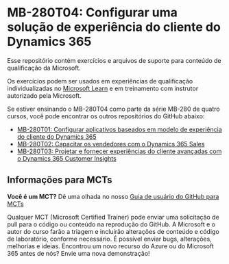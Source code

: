 # MB-280T04: Configurar uma solução de experiência do cliente do Dynamics 365 

Esse repositório contém exercícios e arquivos de suporte para conteúdo de qualificação da Microsoft.

Os exercícios podem ser usados em experiências de qualificação individualizadas no [Microsoft Learn](https://learn.microsoft.com) e em treinamento com instrutor autorizado pela Microsoft.

Se estiver ensinando o MB-280T04 como parte da série MB-280 de quatro cursos, você pode encontrar os outros repositórios do GitHub abaixo:
- [MB-280T01: Configurar aplicativos baseados em modelo de experiência do cliente do Dynamics 365](https://github.com/MicrosoftLearning/MB-280T01-Configure-Dynamics-365-customer-experience-model-driven-apps)
- [MB-280T02: Capacitar os vendedores com o Dynamics 365 Sales](https://github.com/MicrosoftLearning/MB-280T02-Empower-sellers-with-Dynamics-365-Sales-and-Microsoft-365-Copilot-for-Sales)
- [MB-280T03: Projetar e fornecer experiências do cliente avançadas com o Dynamics 365 Customer Insights](https://github.com/MicrosoftLearning/MB-280T03-Design-and-deliver-powerful-customer-experiences-with-Dynamics-365-Customer-Insights)

## Informações para MCTs

**Você é um MCT?** Dê uma olhada no nosso [Guia de usuário do GitHub para MCTs](https://microsoftlearning.github.io/MCT-User-Guide/)

Qualquer MCT (Microsoft Certified Trainer) pode enviar uma solicitação de pull para o código ou conteúdo na reprodução do GitHub. A Microsoft e o autor do curso farão a triagem e incluirão alterações de conteúdo e código de laboratório, conforme necessário. É possível enviar bugs, alterações, melhorias e ideias. Encontrou um novo recurso do Azure ou do Microsoft 365 antes de nós? Envie uma nova demonstração!
